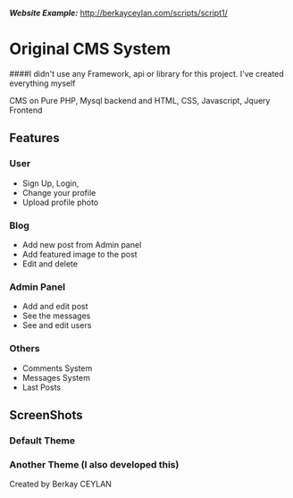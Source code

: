 

***Website Example:*** http://berkayceylan.com/scripts/script1/


# Original CMS System
####I didn't use any Framework, api or library for this project. I've created everything myself

CMS on Pure PHP, Mysql backend and HTML, CSS, Javascript, Jquery Frontend



## Features
 ### User
- Sign Up, Login,
- Change your profile
- Upload profile photo
 ### Blog
- Add new post from Admin panel
- Add featured image to the post
- Edit and delete
 ### Admin Panel
- Add and edit post
- See the messages
- See and edit users
 ### Others
- Comments System
- Messages System
- Last Posts


## ScreenShots
### Default Theme


### Another Theme (I also developed this)





Created by Berkay CEYLAN
